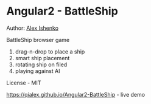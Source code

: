 Angular2 - BattleShip
====================

Author: [Alex Ishenko](http://qialex.me/ui)

BattleShip browser game
1. drag-n-drop to place a ship
2. smart ship placement
3. rotating ship on filed
4. playing against AI 

License - MIT

https://qialex.github.io/Angular2-BattleShip - live demo
